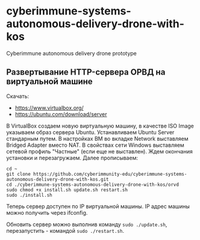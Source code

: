 # cyberimmune-systems-autonomous-delivery-drone-with-kos
Cyberimmune autonomous delivery drone prototype

## Развертывание HTTP-сервера ОРВД на виртуальной машине

Скачать:
- https://www.virtualbox.org/
- https://ubuntu.com/download/server

В VirtualBox создаем новую виртуальную машину, в качестве ISO Image указываем образ сервера Ubuntu.
Устанавливаем Ubuntu Server стандарным путем.
В настройках ВМ во вкладке Network выставляем Bridged Adapter вместо NAT. В свойствах сети Windows выставляем сетевой профиль "Частные" (если еще не выставлен).
Ждем окончания установки и перезагружаем.
Далее прописываем:
```
cd ~
git clone https://github.com/cyberimmunity-edu/cyberimmune-systems-autonomous-delivery-drone-with-kos.git
cd ./cyberimmune-systems-autonomous-delivery-drone-with-kos/orvd
sudo chmod +x install.sh update.sh restart.sh
sudo ./install.sh
```
Теперь сервер доступен по IP виртуальной машины. IP адрес машины можно получить через ifconfig.

Обновить сервер можно выполнив команду `sudo ./update.sh`, перезапустить - командой `sudo ./restart.sh`.